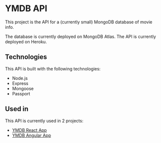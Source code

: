 # YMDB API

This project is the API for a (currently small) MongoDB database of movie info.

The database is currently deployed on MongoDB Atlas. The API is currently deployed on Heroku.

## Technologies

This API is built with the following technologies:
- Node.js
- Express
- Mongoose
- Passport

## Used in

This API is currently used in 2 projects:

- [YMDB React App](https://github.com/jamkerr/ymdb-client)
- [YMDB Angular App](https://github.com/jamkerr/ymdb-angular-client)